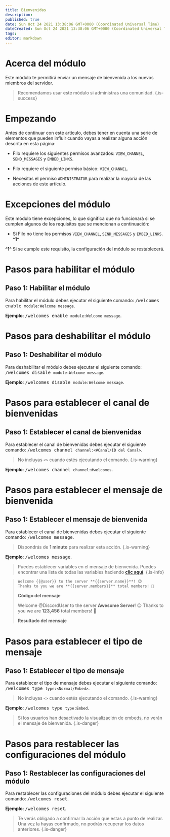 ```yaml
---
title: Bienvenidas
description:
published: true
date: Sun Oct 24 2021 13:38:06 GMT+0000 (Coordinated Universal Time)
dateCreated: Sun Oct 24 2021 13:38:06 GMT+0000 (Coordinated Universal Time)
tags:
editor: markdown
---
```


# Acerca del módulo

Este módulo te permitirá enviar un mensaje de bienvenida a los nuevos miembros del servidor.

> Recomendamos usar este módulo si administras una comunidad.
{.is-success}

# Empezando

Antes de continuar con este artículo, debes tener en cuenta una serie de elementos que pueden influir cuando vayas a realizar alguna acción descrita en esta página:

- Filo requiere los siguientes permisos avanzados: ``VIEW_CHANNEL``, ``SEND_MESSAGES`` y ``EMBED_LINKS``.

- Filo requiere el siguiente permiso básico: ``VIEW_CHANNEL``.

- Necesitas el permiso ``ADMINISTRATOR`` para realizar la mayoría de las acciones de este artículo.

# Excepciones del módulo

Este módulo tiene excepciones, lo que significa que no funcionará si se cumplen algunos de los requisitos que se mencionan a continuación:

- Si Filo no tiene los permisos ``VIEW_CHANNEL``, ``SEND_MESSAGES`` y ``EMBED_LINKS``. **^1^**

**^1^** Si se cumple este requisito, la configuración del módulo se restablecerá.

# Pasos para habilitar el módulo

## **Paso 1**: Habilitar el módulo

Para habilitar el módulo debes ejecutar el siguiente comando: <kbd>/welcomes enable ``module:Welcome message``</kbd>.

**Ejemplo**: <kbd>/welcomes enable ``module:Welcome message``</kbd>.

# Pasos para deshabilitar el módulo

## **Paso 1**: Deshabilitar el módulo

Para deshabilitar el módulo debes ejecutar el siguiente comando: <kbd>/welcomes disable ``module:Welcome message``</kbd>.

**Ejemplo**: <kbd>/welcomes disable ``module:Welcome message``</kbd>.

# Pasos para establecer el canal de bienvenidas

## **Paso 1**: Establecer el canal de bienvenidas

Para establecer el canal de bienvenidas debes ejecutar el siguiente comando: <kbd>/welcomes channel ``channel:<#Canal/ID del Canal>``</kbd>.

> No incluyas ``<>`` cuando estés ejecutando el comando.
{.is-warning}

**Ejemplo**: <kbd>/welcomes channel ``channel:#welcomes``</kbd>.

# Pasos para establecer el mensaje de bienvenida

## **Paso 1**: Establecer el mensaje de bienvenida

Para establecer el canal de bienvenidas debes ejecutar el siguiente comando: <kbd>/welcomes message</kbd>.

> Dispondrás de **1 minuto** para realizar esta acción.
{.is-warning}

**Ejemplo**: <kbd>/welcomes message</kbd>.

> Puedes establecer variables en el mensaje de bienvenida. Puedes encontrar una lista de todas las variables haciendo **[clic aquí](https://wiki.filobot.xyz/es/modules/welcomes/variables)**.
{.is-info}

> ```md
> Welcome {{@user}} to the server **{{server.name}}**! 😉
> Thanks to you we are **{{server.members}}** total members! 🎉
> ```
> **Código del mensaje**
>
> Welcome @DiscordUser to the server **Awesome Server**! 😉
> Thanks to you we are **123,456** total members! 🎉
>
> **Resultado del mensaje**

# Pasos para establecer el tipo de mensaje

## **Paso 1**: Establecer el tipo de mensaje

Para establecer el tipo de mensaje debes ejecutar el siguiente comando: <kbd>/welcomes type ``type:<Normal/Embed>``</kbd>.

> No incluyas ``<>`` cuando estés ejecutando el comando.
{.is-warning}

**Ejemplo**: <kbd>/welcomes type ``type:Embed``</kbd>.

> Si los usuarios han desactivado la visualización de embeds, no verán el mensaje de bienvenida.
{.is-danger}

# Pasos para restablecer las configuraciones del módulo

## **Paso 1**: Restablecer las configuraciones del módulo

Para restablecer las configuraciones del módulo debes ejecutar el siguiente comando: <kbd>/welcomes reset</kbd>.

**Ejemplo**: <kbd>/welcomes reset</kbd>.

> Te verás obligado a confirmar la acción que estas a punto de realizar. Una vez la hayas confirmado, no podrás recuperar los datos anteriores.
{.is-danger}
